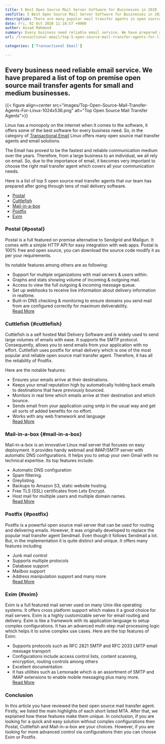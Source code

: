 ```yaml
---
title: 5 Best Open Source Mail Server Software for Businesses in 2020
seoTitle: 5 Best Open Source Mail Server Software for Businesses in 2020
description: There are many popular mail transfer agents in open source world to setup your own email service like Gmail. We have shortlisted top 5 mail servers.
date: Fri, 02 Oct 2020 11:18:57 +0000
author: Assad Mahmood
summary: Every business need reliable email service. We have prepared a list of top on premise open source mail transfer agents for small and medium businesses.
url: /transactional-email/top-5-open-source-mail-transfer-agents-for-linux-in-2020/

categories: ['Transactional Email']

---
```

## Every business need reliable email service. We have prepared a list of top on premise open source mail transfer agents for small and medium businesses.

{{< figure align=center src="images/Top-Open-Source-Mail-Transfer-Agents-For-Linux-1024x536.png" alt="Top Open Source Mail Transfer Agents">}}  

Linux has a monopoly on the internet when it comes to the software, it offers some of the best software for every business need. So, in the category of [Transactional Email][1] Linux offers many open source mail transfer agents and email solutions.

The Email has proved to be the fastest and reliable communication medium over the years. Therefore, from a large business to an individual, we all rely on email. So, due to the importance of email, it becomes very important to choose the right mail transfer agent which covers all your communication needs.

Here is a list of top 5 open source mail transfer agents that our team has prepared after going through tens of mail delivery software.

  * [Postal][2]
  * [Cuttlefish][3]
  * [Mail-in-a-box][4]
  * [Postfix][5]
  * [Exim][6]

### **Postal** {#postal}

Postal is a full featured on premise alternative to Sendgrid and Mailgun. It comes with a simple HTTP API for easy integration with web apps. Postal is 100% free and open source, you can download the source code modify it as per your requirements.

Its notable features among others are as following:

  * Support for multiple organizations with mail servers & users within.
  * Graphs and stats showing volume of incoming & outgoing mail.
  * Access to view the full outgoing & incoming message queue.
  * Set up webhooks to receive live information about delivery information in realtime. 
  * Built-in DNS checking & monitoring to ensure domains you send mail from are configured correctly for maximum deliverability.  
    [Read More][7]

### **Cuttlefish** {#cuttlefish}

Cuttlefish is a self hosted Mail Delivery Software and is widely used to send large volumes of emails with ease. It supports the SMTP protocol. Consequently, allows you to send emails from your application with no effort. Cuttlefish uses postfix for email delivery which is one of the most popular and reliable open source mail transfer agent. Therefore, it has all the reliability of Postfix.

Here are the notable features:

  * Ensures your emails arrive at their destinations.
  * Keeps your email reputation high by automatically holding back emails to destinations that have previously bounced.
  * Monitors in real time which emails arrive at their destination and which bounce.
  * Sends email from your application using smtp in the usual way and get all sorts of added benefits for no effort.
  * Works with any web framework and language  
    [Read More][8]

### **Mail-in-a-box** {#mail-in-a-box}

Mail-in-a-box is an innovative Linux mail server that focuses on easy deployment. It provides handy webmail and IMAP/SMTP server with automatic DNS configurations. It helps you to setup your own Gmail with no technical expertise. Its top features include:

  * Automatic DNS configuration
  * Spam filtering.
  * Greylisting.
  * Backups to Amazon S3, static website hosting.
  * Free TLS (SSL) certificates from Lets Encrypt.
  * Host mail for multiple users and multiple domain names.  
    [Read More][9]

### **Postfix** {#postfix}

Postfix is a powerful open source mail server that can be used for routing and delivering emails. However, It was originally developed to replace the popular mail transfer agent Sendmail. Even though it follows Sendmail a lot. But, in the implementation it is quite distinct and unique. It offers many features including

  * Junk mail control
  * Supports multiple protocols
  * Database support
  * Mailbox support
  * Address manipulation support and many more  
    [Read More][10]

### **Exim** {#exim}

Exim is a full featured mail server used on many Unix-like operating systems. It offers cross platform support which makes it a good choice for mail servers. Exim is a highly customizable server for email routing and delivery. Exim is like a framework with its application language to setup complex configurations. It has an advanced multi-step mail processing logic which helps it to solve complex use cases. Here are the top features of Exim:

  * Supports protocols such as RFC 2821 SMTP and RFC 2033 LMTP email message transport
  * Configurations include access control lists, content scanning, encryption, routing controls among others
  * Excellent documentation
  * It has utilities such as Lemonade which is an assortment of SMTP and IMAP extensions to enable mobile messaging plus many more.  
    [Read More][11]

### Conclusion

In this article you have reviewed the best open source mail transfer agent. Firstly, we listed the main highlights of each short listed MTA. After that, we explained how these features make them unique. In conclusion, if you are looking for a quick and easy solution without complex configurations then Postal, Cuttlefish and Mail-in-a-box are your choices. However, if you are looking for more advanced control via configurations then you can choose Exim or Postfix.

 [1]: https://products.containerize.com/transactional-email
 [2]: #postal
 [3]: #cuttlefish
 [4]: #mail-in-a-box
 [5]: #postfix
 [6]: #exim
 [7]: https://products.containerize.com/transactional-email/postal
 [8]: https://products.containerize.com/transactional-email/cuttlefish
 [9]: https://products.containerize.com/transactional-email/mail-in-a-box
 [10]: https://products.containerize.com/transactional-email/postfix
 [11]: https://products.containerize.com/transactional-email/exim